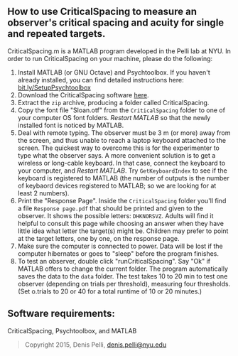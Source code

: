 ## How to use CriticalSpacing to measure an observer's critical spacing and acuity for single and repeated targets. 

CriticalSpacing.m is a MATLAB program developed in the Pelli lab at NYU. In
order to run CriticalSpacing on your machine, please do the following:

1. Install MATLAB (or GNU Octave) and Psychtoolbox. If you haven't already installed, you can find detailed instructions here: [bit.ly/SetupPsychtoolbox](https://github.com/hyiltiz/ObjectRecognition/blob/master/README.md)
1. Download the CriticalSpacing software [here](https://github.com/denispelli/CriticalSpacing/archive/v0.3.zip).
1. Extract the `zip` archive, producing a folder called CriticalSpacing.
1. Copy the font file "Sloan.otf" from
   the `CriticalSpacing` folder to one of your computer OS font folders.
   *Restart MATLAB* so that the newly installed font is noticed by
   MATLAB. 
1. Deal with remote typing. The observer must be 3 m (or more) away from the screen, and thus unable to reach a laptop keyboard attached to the screen. The quickest way to overcome this is for the experimenter to type what the observer says. A more convenient solution is to get a wireless or long-cable keyboard. In that case,  connect the
   keyboard to your computer, and *Restart MATLAB*. Try `GetKeyboardIndex`
   to see if the keyboard is registered to MATLAB (the number of outputs
   is the number of keybaord devices registered to MATLAB; so we are
   looking for at least 2 numbers). 
1. Print the "Response Page". Inside the `CriticalSpacing` folder you'll find a file
   `Response page.pdf` that should be printed and given to the observer.
   It shows the possible letters: `DHKNORSVZ`. Adults will find it helpful
   to consult this page while choosing an answer when they have little
   idea what letter the target(s) might be. Children may prefer to point
   at the target letters, one by one, on the response page.
1. Make sure the
   computer is connected to power. Data will be lost if the computer
   hibernates or goes to "sleep" before the program finishes.
1. To test an observer, double click "runCriticalSpacing". Say "Ok" if MATLAB offers to change the current folder. The
   program automatically saves the data to the `data` folder. The
  test takes 10 to 20 min to test one observer (depending on trials per threshold), measuring four thresholds. (Set o.trials to 20 or 40 for a total runtime of 10 or 20 minutes.)


## Software requirements:
CriticalSpacing, Psychtoolbox, and MATLAB


> Copyright 2015, Denis Pelli, denis.pelli@nyu.edu
